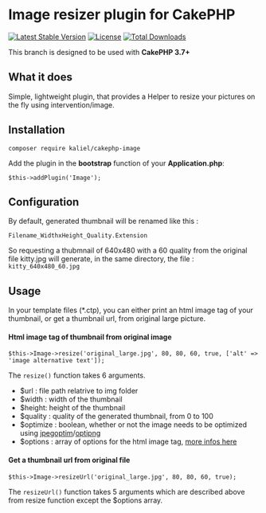 # Image resizer plugin for CakePHP
[![Latest Stable Version](https://poser.pugx.org/kaliel/cakephp-image/v/stable)](https://packagist.org/packages/kaliel/cakephp-image)
[![License](https://poser.pugx.org/kaliel/cakephp-image/license)](https://packagist.org/packages/kaliel/cakephp-image)
[![Total Downloads](https://poser.pugx.org/kaliel/cakephp-image/downloads)](https://packagist.org/packages/kaliel/cakephp-image)

This branch is designed to be used with **CakePHP 3.7+**

## What it does

Simple, lightweight plugin, that provides a Helper to resize your pictures on the fly using intervention/image.

## Installation

```
composer require kaliel/cakephp-image
```

Add the plugin in the **bootstrap** function of your **Application.php**:
```
$this->addPlugin('Image');
```

## Configuration

By default, generated thumbnail will be renamed like this :

```Filename_WidthxHeight_Quality.Extension```

So requesting a thubmnail of 640x480 with a 60 quality from the original file kitty.jpg will generate, in the same directory, the file :
```kitty_640x480_60.jpg```


## Usage

In your template files (*.ctp), you can either print an html image tag of your thumbnail, or get a thumbnail url, from original large picture.

#### Html image tag of thumbnail from original image
```
$this->Image->resize('original_large.jpg', 80, 80, 60, true, ['alt' => 'image alternative text']);
```

The `resize()` function takes 6 arguments.
* $url : file path relatrive to img folder
* $width : width of the thumbnail
* $height: height of the thumbnail
* $quality : quality of the generated thumbnail, from 0 to 100
* $optimize : boolean, whether or not the image needs to be optimized using [jpegoptim](http://freshmeat.sourceforge.net/projects/jpegoptim)/[optipng](http://optipng.sourceforge.net/)
* $options : array of options for the html image tag, [more infos here](https://book.cakephp.org/3.0/en/views/helpers/html.html#linking-to-images)

#### Get a thumbnail url from original file

```
$this->Image->resizeUrl('original_large.jpg', 80, 80, 60, true);
```
The `resizeUrl()` function takes 5 arguments which are described above from resize function except the $options array.
